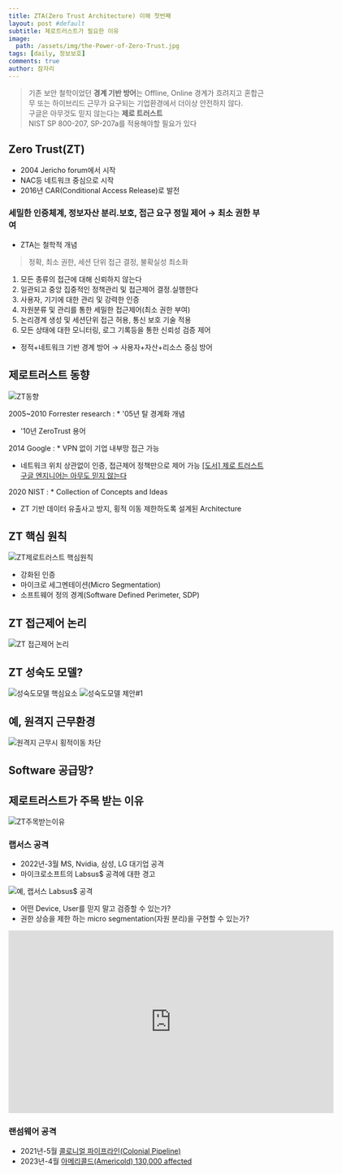 ```yaml
---
title: ZTA(Zero Trust Architecture) 이해 첫번째
layout: post #default
subtitle: 제로트러스트가 필요한 이유
image:
  path: /assets/img/the-Power-of-Zero-Trust.jpg
tags: [daily, 정보보호]
comments: true
author: 잠자리
---
```


> 기존 보안 철학이었던 **경계 기반 방어**는 Offline, Online 경계가 흐려지고 혼합근무 또는 하이브리드 근무가 요구되는 기업환경에서 더이상 안전하지 않다.  
> 구글은 아무것도 믿지 않는다는 **제로 트러스트**  
> NIST SP 800-207, SP-207a를 적용해야할 필요가 있다  

## Zero Trust(ZT)
* 2004 Jericho forum에서 시작
* NAC등 네트워크 중심으로 시작
* 2016년 CAR(Conditional Access Release)로 발전

### 세밀한 인증체계, 정보자산 분리.보호, 접근 요구 정밀 제어 &rarr; 최소 권한 부여 
* ZTA는 철학적 개념
> 정확, 최소 권한, 세션 단위 접근 결정, 불확실성 최소화
1. 모든 종류의 접근에 대해 신뢰하지 않는다
2. 일관되고 중앙 집중적인 정책관리 및 접근제어 결정.실행한다
3. 사용자, 기기에 대한 관리 및 강력한 인증
4. 자원분류 및 관리를 통한 세밀한 접근제어(최소 권한 부여)
5. 논리경계 생성 및 세션단위 접근 허용, 통신 보호 기술 적용
6. 모든 상태에 대한 모니터링, 로그 기록등을 통한 신뢰성 검증 제어

* 정적+네트워크 기반 경계 방어 &rarr; 사용자+자산+리소스 중심 방어 

## 제로트러스트 동향
![ZT동향](/assets/img/ZT동향-2005-2021.png)

2005~2010 Forrester research
: * '05년 탈 경계화 개념
* '10년 ZeroTrust 용어

2014 Google
: * VPN 없이 기업 내부망 접근 가능
* 네트워크 위치 상관없이 인증, 접근제어 정책만으로 제어 가능
[[도서] 제로 트러스트 구글 엔지니어는 아무도 믿지 않는다](https://www.yes24.com/Product/Goods/114682926)

2020 NIST
: * Collection of Concepts and Ideas
* ZT 기반 데이터 유출사고 방지, 횡적 이동 제한하도록 설계된 Architecture

## ZT 핵심 원칙
![ZT제로트러스트 핵심원칙](/assets/img/ZT제로트러스트-핵심-원칙.png)
* 강화된 인증
* 마이크로 세그멘테이션(Micro Segmentation)
* 소프트웨어 정의 경계(Software Defined Perimeter, SDP)

## ZT 접근제어 논리
![ZT 접근제어 논리](/assets/img/ZT-접근제어-논리.png)

## ZT 성숙도 모델?
![성숙도모델 핵심요소](/assets/img/ZT-성숙도-모델-핵심요소.png)
![성숙도모델 제안#1](/assets/img/ZT-성숙도-모델-제안1.png)

## 예, 원격지 근무환경
![원격지 근무시 횡적이동 차단](/assets/img/ZT-원격지-근무-횡적-이동-차단.png)

## Software 공급망?

## 제로트러스트가 주목 받는 이유
![ZT주목받는이유](/assets/img/ZT주목받는이유.png)

### 랩서스 공격
* 2022년-3월 MS, Nvidia, 삼성, LG 대기업 공격
* 마이크로소프트의 Labsus$ 공격에 대한 경고

![예, 랩서스 Labsus$ 공격](/assets/img/랩서스Labsus공격이해.png)
* 어떤 Device, User를 믿지 말고 검증할 수 있는가?
* 권한 상승을 제한 하는 micro segmentation(자원 분리)을 구현할 수 있는가? 

<iframe width="640" height="360" src="https://www.youtube.com/embed/kz75lmSbe7o" title="제로트러스트(Zero Trust) 가이드라인 1.0" frameborder="0" allow="accelerometer; autoplay; clipboard-write; encrypted-media; gyroscope; picture-in-picture; web-share" allowfullscreen></iframe>

### 랜섬웨어 공격
* 2021년-5월 [콜로니얼 파이프라인(Colonial Pipeline)](https://www.cisa.gov/news-events/news/attack-colonial-pipeline-what-weve-learned-what-weve-done-over-past-two-years)
* 2023년-4월 [아메리콜드(Americold) 130,000 affected](https://therecord.media/ransomware-attack-on-americold-cold-storage)